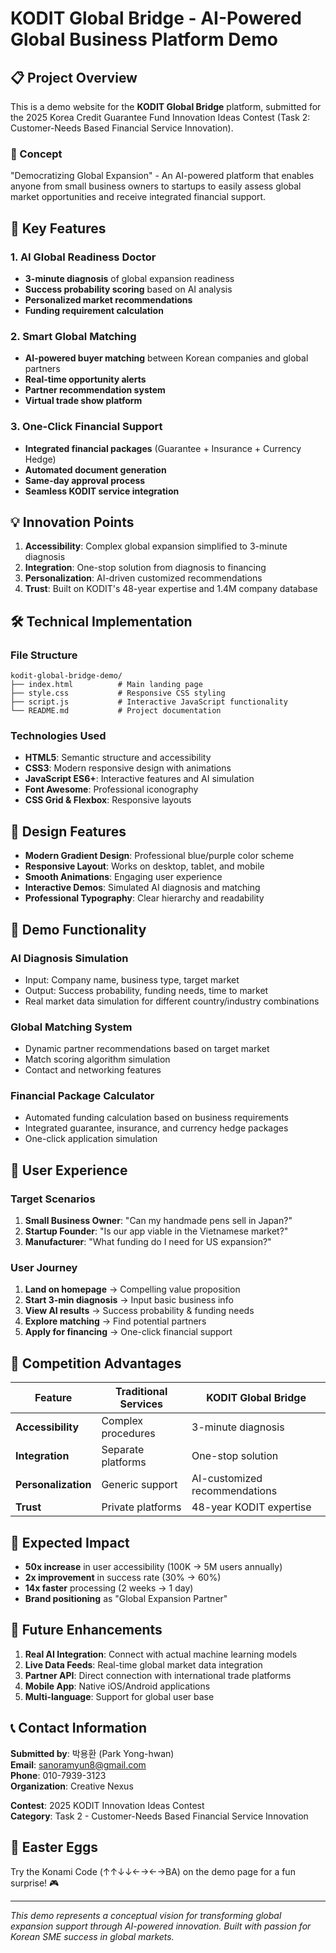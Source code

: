 # KODIT Global Bridge - AI-Powered Global Business Platform Demo

## 📋 Project Overview

This is a demo website for the **KODIT Global Bridge** platform, submitted for the 2025 Korea Credit Guarantee Fund Innovation Ideas Contest (Task 2: Customer-Needs Based Financial Service Innovation).

### 🎯 Concept
"Democratizing Global Expansion" - An AI-powered platform that enables anyone from small business owners to startups to easily assess global market opportunities and receive integrated financial support.

## 🚀 Key Features

### 1. AI Global Readiness Doctor
- **3-minute diagnosis** of global expansion readiness
- **Success probability scoring** based on AI analysis
- **Personalized market recommendations**
- **Funding requirement calculation**

### 2. Smart Global Matching
- **AI-powered buyer matching** between Korean companies and global partners
- **Real-time opportunity alerts**
- **Partner recommendation system**
- **Virtual trade show platform**

### 3. One-Click Financial Support
- **Integrated financial packages** (Guarantee + Insurance + Currency Hedge)
- **Automated document generation**
- **Same-day approval process**
- **Seamless KODIT service integration**

## 💡 Innovation Points

1. **Accessibility**: Complex global expansion simplified to 3-minute diagnosis
2. **Integration**: One-stop solution from diagnosis to financing
3. **Personalization**: AI-driven customized recommendations
4. **Trust**: Built on KODIT's 48-year expertise and 1.4M company database

## 🛠 Technical Implementation

### File Structure
```
kodit-global-bridge-demo/
├── index.html          # Main landing page
├── style.css           # Responsive CSS styling
├── script.js           # Interactive JavaScript functionality
└── README.md           # Project documentation
```

### Technologies Used
- **HTML5**: Semantic structure and accessibility
- **CSS3**: Modern responsive design with animations
- **JavaScript ES6+**: Interactive features and AI simulation
- **Font Awesome**: Professional iconography
- **CSS Grid & Flexbox**: Responsive layouts

## 🎨 Design Features

- **Modern Gradient Design**: Professional blue/purple color scheme
- **Responsive Layout**: Works on desktop, tablet, and mobile
- **Smooth Animations**: Engaging user experience
- **Interactive Demos**: Simulated AI diagnosis and matching
- **Professional Typography**: Clear hierarchy and readability

## 🔧 Demo Functionality

### AI Diagnosis Simulation
- Input: Company name, business type, target market
- Output: Success probability, funding needs, time to market
- Real market data simulation for different country/industry combinations

### Global Matching System
- Dynamic partner recommendations based on target market
- Match scoring algorithm simulation
- Contact and networking features

### Financial Package Calculator
- Automated funding calculation based on business requirements
- Integrated guarantee, insurance, and currency hedge packages
- One-click application simulation

## 📱 User Experience

### Target Scenarios
1. **Small Business Owner**: "Can my handmade pens sell in Japan?"
2. **Startup Founder**: "Is our app viable in the Vietnamese market?"
3. **Manufacturer**: "What funding do I need for US expansion?"

### User Journey
1. **Land on homepage** → Compelling value proposition
2. **Start 3-min diagnosis** → Input basic business info
3. **View AI results** → Success probability & funding needs
4. **Explore matching** → Find potential partners
5. **Apply for financing** → One-click financial support

## 🎯 Competition Advantages

| Feature | Traditional Services | KODIT Global Bridge |
|---------|---------------------|-------------------|
| **Accessibility** | Complex procedures | 3-minute diagnosis |
| **Integration** | Separate platforms | One-stop solution |
| **Personalization** | Generic support | AI-customized recommendations |
| **Trust** | Private platforms | 48-year KODIT expertise |

## 🌟 Expected Impact

- **50x increase** in user accessibility (100K → 5M users annually)
- **2x improvement** in success rate (30% → 60%)
- **14x faster** processing (2 weeks → 1 day)
- **Brand positioning** as "Global Expansion Partner"

## 🚀 Future Enhancements

1. **Real AI Integration**: Connect with actual machine learning models
2. **Live Data Feeds**: Real-time global market data integration
3. **Partner API**: Direct connection with international trade platforms
4. **Mobile App**: Native iOS/Android applications
5. **Multi-language**: Support for global user base

## 📞 Contact Information

**Submitted by**: 박용환 (Park Yong-hwan)  
**Email**: sanoramyun8@gmail.com  
**Phone**: 010-7939-3123  
**Organization**: Creative Nexus  

**Contest**: 2025 KODIT Innovation Ideas Contest  
**Category**: Task 2 - Customer-Needs Based Financial Service Innovation  

## 🎉 Easter Eggs

Try the Konami Code (↑↑↓↓←→←→BA) on the demo page for a fun surprise! 🎮

---

*This demo represents a conceptual vision for transforming global expansion support through AI-powered innovation. Built with passion for Korean SME success in global markets.*